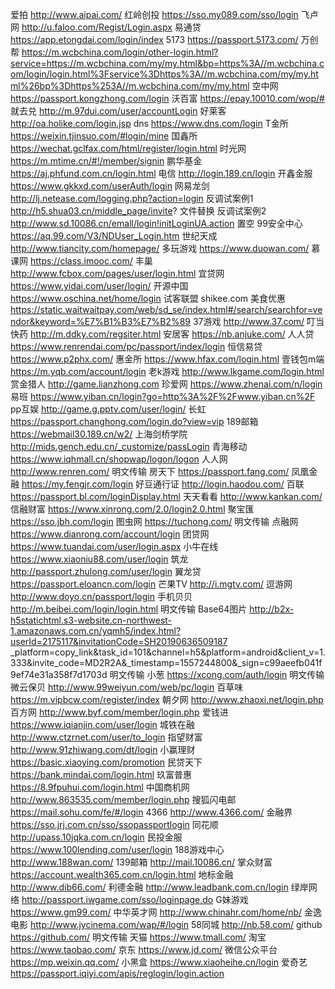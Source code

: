 爱拍	http://www.aipai.com/
红岭创投	https://sso.my089.com/sso/login
飞卢网	http://u.faloo.com/Regist/Login.aspx
易通贷	https://app.etongdai.com/login/index
5173	https://passport.5173.com/
万创帮	https://m.wcbchina.com/login/other-login.html?service=https://m.wcbchina.com/my/my.html&bp=https%3A//m.wcbchina.com/login/login.html%3Fservice%3Dhttps%3A//m.wcbchina.com/my/my.html%26bp%3Dhttps%253A//m.wcbchina.com/my/my.html
空中网	https://passport.kongzhong.com/login
沃百富	https://epay.10010.com/wop/#
就去兑	http://m.97dui.com/user/accountLogin
好莱客	http://oa.holike.com/login.jsp
dns	https://www.dns.com/login
T金所	https://weixin.tjinsuo.com/#login/mine
国鑫所	https://wechat.gclfax.com/html/register/login.html
时光网	https://m.mtime.cn/#!/member/signin
鹏华基金	https://aj.phfund.com.cn/login.html
电信	http://login.189.cn/login
开鑫金服	https://www.gkkxd.com/userAuth/login
网易龙剑	http://lj.netease.com/logging.php?action=login
反调试案例1	http://h5.shua03.cn/middle_page/invite?  文件替换
反调试案例2	http://www.sd.10086.cn/emall/login!initLoginUA.action  置空
99安全中心	https://aq.99.com/V3/NDUser_Login.htm
世纪天成	http://www.tiancity.com/homepage/
多玩游戏	https://www.duowan.com/
慕课网	https://class.imooc.com/
丰巢	http://www.fcbox.com/pages/user/login.html
宜贷网	https://www.yidai.com/user/login/
开源中国	https://www.oschina.net/home/login
试客联盟	shikee.com
美食优惠    https://static.waitwaitpay.com/web/sd_se/index.html#/search/searchfor=vendor&keyword=%E7%B1%B3%E7%B2%89
37游戏	http://www.37.com/
叮当快药	http://m.ddky.com/regsiter.html
安居客	https://nb.anjuke.com/
人人贷	https://www.renrendai.com/pc/passport/index/login
恒信易贷	https://www.p2phx.com/
惠金所	https://www.hfax.com/login.html
壹钱包m端	https://m.yqb.com/account/login
老k游戏	http://www.lkgame.com/login.html
赏金猎人	http://game.lianzhong.com
珍爱网	https://www.zhenai.com/n/login
易班	https://www.yiban.cn/login?go=http%3A%2F%2Fwww.yiban.cn%2F
pp互娱	http://game.g.pptv.com/user/login/
长虹	https://passport.changhong.com/login.do?view=vip
189邮箱	https://webmail30.189.cn/w2/
上海剑桥学院	http://mids.gench.edu.cn/_customize/passLogin
青海移动	https://www.iqhmall.cn/shopwap/logon/logon
人人网	http://www.renren.com/  明文传输
房天下	https://passport.fang.com/
凤凰金融	https://my.fengjr.com/login
好豆通行证	http://login.haodou.com/
百联	https://passport.bl.com/loginDisplay.html
天天看看	http://www.kankan.com/
信融财富	https://www.xinrong.com/2.0/login2.0.html
聚宝匯	https://sso.jbh.com/login
图虫网	https://tuchong.com/  明文传输
点融网	https://www.dianrong.com/account/login
团贷网	https://www.tuandai.com/user/login.aspx
小牛在线	https://www.xiaoniu88.com/user/login
筑龙	http://passport.zhulong.com/user/login
翼龙贷	https://passport.eloancn.com/login
芒果TV	http://i.mgtv.com/
逗游网	http://www.doyo.cn/passport/login
手机贝贝	http://m.beibei.com/login/login.html 明文传输
Base64图片	http://b2x-h5statichtml.s3-website.cn-northwest-1.amazonaws.com.cn/yqmh5/index.html?userId=2175117&invitationCode=SH20190636509187
_platform=copy_link&task_id=101&channel=h5&platform=android&client_v=1.333&invite_code=MD2R2A&_timestamp=1557244800&_sign=c99aeefb041f9ef74e31a358f7d1703d  明文传输
小葱	https://xcong.com/auth/login  明文传输
微云保贝	http://www.99weiyun.com/web/pc/login
百草味	https://m.vipbcw.com/register/index
朝夕网	http://www.zhaoxi.net/login.php
百方网	http://www.byf.com/member/login.php
爱钱进	https://www.iqianjin.com/user/login
城铁在融	http://www.ctzrnet.com/user/to_login
指望财富	http://www.91zhiwang.com/dt/login
小赢理财	https://basic.xiaoying.com/promotion
民贷天下	https://bank.mindai.com/login.html
玖富普惠	https://8.9fpuhui.com/login.html
中国商机网  http://www.863535.com/member/login.php
搜狐闪电邮  https://mail.sohu.com/fe/#/login
4366	http://www.4366.com/
金融界	https://sso.jrj.com.cn/sso/ssopassportlogin
同花顺	http://upass.10jqka.com.cn/login
民投金服	https://www.100lending.com/user/login
188游戏中心 http://www.188wan.com/
139邮箱	http://mail.10086.cn/
掌众财富	https://account.wealth365.com.cn/login.html
地标金融	http://www.dib66.com/
利德金融	http://www.leadbank.com.cn/login
绿岸网络	http://passport.iwgame.com/sso/loginpage.do
G妹游戏	https://www.gm99.com/
中华英才网	http://www.chinahr.com/home/nb/
金逸电影	http://www.jycinema.com/wap/#/login
58同城	http://nb.58.com/
github  https://github.com/  明文传输
天猫   https://www.tmall.com/
淘宝   https://www.taobao.com/
京东   https://www.jd.com/
微信公众平台	https://mp.weixin.qq.com/
小黑盒 https://www.xiaoheihe.cn/login
爱奇艺 https://passport.iqiyi.com/apis/reglogin/login.action



